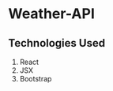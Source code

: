 <h1> Weather-API </h1>

<h2>Technologies Used</h2>
<ol>
  <li>React</li>
  <li>JSX</li>
  <li>Bootstrap</li>
</ol>
